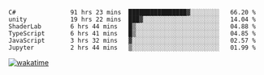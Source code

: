 <!--START_SECTION:waka-->

```text
C#               91 hrs 23 mins  ████████████████▓░░░░░░░░   66.20 %
unity            19 hrs 22 mins  ███▓░░░░░░░░░░░░░░░░░░░░░   14.04 %
ShaderLab        6 hrs 44 mins   █▒░░░░░░░░░░░░░░░░░░░░░░░   04.88 %
TypeScript       6 hrs 41 mins   █▒░░░░░░░░░░░░░░░░░░░░░░░   04.85 %
JavaScript       3 hrs 32 mins   ▓░░░░░░░░░░░░░░░░░░░░░░░░   02.57 %
Jupyter          2 hrs 44 mins   ▒░░░░░░░░░░░░░░░░░░░░░░░░   01.99 %
```

<!--END_SECTION:waka-->
[![wakatime](https://wakatime.com/badge/user/6c2f442e-41b4-42e3-bc06-d5d8203ad1da.svg)](https://wakatime.com/@6c2f442e-41b4-42e3-bc06-d5d8203ad1da)
